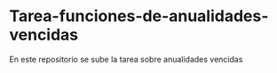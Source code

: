 # Tarea-funciones-de-anualidades-vencidas
En este repositorio se sube la tarea sobre anualidades vencidas
